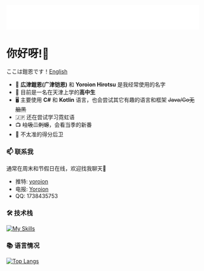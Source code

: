 <p align="center">
<img src="/header.svg" align="center" />
</p>

#  你好呀!🌟
ここは鎧恩です！[English](./README_en.md)
- 🌸 **広津鎧恩(广津铠恩)** 和 **Yoroion Hirotsu** 是我经常使用的名字
- 📖 目前是一名在天津上学的**高中生**
- 🖥️ 主要使用 **C#** 和 **Kotlin** 语言，也会尝试其它有趣的语言和框架 ~~Java/Go无脑黑~~
- 🇯🇵 还在尝试学习霓虹语
- 📺 ~~垃圾二刺螈~~，会看当季的新番
- 🏀 不太准的得分后卫

### 📫 联系我
通常在周末和节假日在线，欢迎找我聊天🎉
- 推特: [yoroion](https://twitter.com/yoroion)
- 电报: [Yoroion](https://t.me/Yoroion)
- QQ: 1738435753

### 🛠️ 技术栈

[![My Skills](https://skillicons.dev/icons?i=cs,dotnet,kotlin,visualstudio,vscode,js,svelte)](https://skillicons.dev)

### 📚 语言情况
[![Top Langs](https://github-readme-stats.vercel.app/api/top-langs/?username=Yoroion&theme=radical)](https://github.com/anuraghazra/github-readme-stats)
